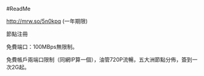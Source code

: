 #ReadMe

http://mrw.so/5n0kpq  (一年期限)

節點注冊

免費端口：100MBps無限制。

免費帳戶兩端口限制（同網IP算一個），油管720P流暢，五大洲節點分佈，簽到一次2G起。

